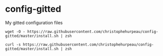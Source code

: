 config-gitted
=============

My gitted configuration files

```
wget -O - https://raw.githubusercontent.com/christophehurpeau/config-gitted/master/install.sh | zsh
```

```
curl -s https://raw.githubusercontent.com/christophehurpeau/config-gitted/master/install.sh | zsh
```
